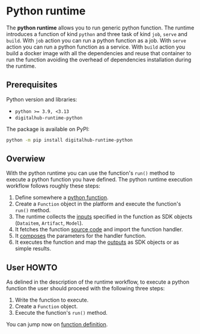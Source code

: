 # Python runtime

The **python runtime** allows you to run generic python function.
The runtime introduces a function of kind `python` and three task of kind `job`, `serve` and `build`.
With `job` action you can run a python function as a job.
With `serve` action you can run a python function as a service.
With `build` action you build a docker image with all the dependencies and reuse that container to run the function avoiding the overhead of dependencies installation during the runtime.

## Prerequisites

Python version and libraries:

- `python >= 3.9, <3.13`
- `digitalhub-runtime-python`

The package is available on PyPI:

```bash
python -m pip install digitalhub-runtime-python
```

## Overwiew

With the python runtime you can use the function's `run()` method to execute a python function you have defined.
The python runtime execution workflow follows roughly these steps:

1. Define somewhere a [python function](2-function.md).
2. Create a `Function` object in the platform and execute the function's `run()` method.
3. The runtime collects the [inputs](2-function.md#inputs-and-parameters) specified in the function as SDK objects (`Dataitem`, `Artifact`, `Model`).
4. It fetches the function [source code](../../objects/code_source.md) and import the function handler.
5. It [composes](2-function.md#reserved-arguments) the parameters for the handler function.
6. It executes the function and map the [outputs](2-function.md#handler-and-outputs) as SDK objects or as simple results.

## User HOWTO

As delined in the description of the runtime workflow, to execute a python function the user should proceed with the following three steps:

1. Write the function to execute.
2. Create a `Function` object.
3. Execute the function's `run()` method.

You can jump now on [function definition](2-function.md).
